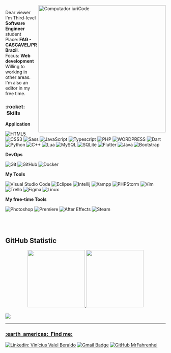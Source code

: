 <img src="https://raw.githubusercontent.com/MicaelliMedeiros/micaellimedeiros/master/image/computer-illustration.png" min-width="400px" max-width="400px" width="400px" align="right" alt="Computador iuriCode">

<p align="left"> 
  Dear viewer<br>
  I'm Third-level <strong>Software Engineer</strong> student <br>
  Place: <strong>FAG - CASCAVEL/PR Brazil</strong>.<br>
  Focus: <strong>Web development</strong><br>
  Willing to working in other areas.
  I'm also an editor in my free time.
</p>
<h3> :rocket: &nbsp;Skills </h3>

**Application**

  ![HTML5](https://img.shields.io/badge/-HTML5-333333?style=flat&logo=HTML5&logoColor=E34F26)
  ![CSS3](https://img.shields.io/badge/-CSS-333333?style=flat&logo=CSS3&logoColor=1572B6)
  ![Sass](https://img.shields.io/badge/Sass-333333?style=flat&logo=Sass&logoColor=CC6699)
  ![JavaScript](https://img.shields.io/badge/-JavaScript-333333?style=flat&logo=javascript)
  ![Typescript](https://img.shields.io/badge/TypeScript-333333?style=flat&logo=typescript&logoColor=007ACC)
  ![PHP](https://img.shields.io/badge/PHP-333333?style=flat&logo=php&logoColor=777BB4)
  ![WORDPRESS](https://img.shields.io/badge/WORDPRESS-333333?style=flat&logo=wordpress&logoColor=21759B)
  ![Dart](https://img.shields.io/badge/Dart-333333?style=flat&logo=dart&logoColor=0175C2)
  ![Python](https://img.shields.io/badge/Python-333333?style=flat&logo=python&logoColor=3776AB)
  ![C++](https://img.shields.io/badge/-C++-333333?style=flat&logo=C%2B%2B&logoColor=00599C) 
  ![Lua](https://img.shields.io/badge/Lua-333333?style=flat&logo=lua&logoColor=1572B6)
  ![MySQL](https://img.shields.io/badge/-MySQL-333333?style=flat&logo=mysql&logoColor=005C84)
  ![SQLite](https://img.shields.io/badge/-SQLITE-333333?style=flat&logo=sqlite&logoColor=07405E)
  ![Flutter](https://img.shields.io/badge/-Flutter-333333?style=flat&logo=Flutter&logoColor=02569B)
  ![Java](https://img.shields.io/badge/-Java-333333?style=flat&logo=Java&logoColor=ED8B00)
  ![Bootstrap](https://img.shields.io/badge/Bootstrap-563D7C?style=flat&logo=bootstrap&logoColor=white)
  

**DevOps**

  ![Git](https://img.shields.io/badge/-Git-333333?style=flat&logo=git)
  ![GitHub](https://img.shields.io/badge/-GitHub-333333?style=flat&logo=github&logoColor=100000)
  ![Docker](https://img.shields.io/badge/-Docker-333333?style=flat&logo=docker&logoColor=2CA5E0)
  
**My Tools**

  ![Visual Studio Code](https://img.shields.io/badge/-Visual%20Studio%20Code-333333?style=flat&logo=visual-studio-code&logoColor=007ACC)
  ![Eclipse](https://img.shields.io/badge/-Eclipse-333333?style=flat&logo=eclipse-ide&logoColor=2C2255)
  ![Intellij](https://img.shields.io/badge/IntelliJ_IDEA-333333.svg?style=flat&logo=intellij-idea&logoColor=white)
  ![Xampp](https://img.shields.io/badge/-Xampp-333333?style=flat&logo=xampp&logoColor=F37623)
  ![PHPStorm](http://img.shields.io/badge/-PHPStorm-333333?style=flat&logo=phpstorm&logoColor=white)
  ![Vim](https://img.shields.io/badge/VIM-%2311AB00.svg?&style=flat&logo=vim&logoColor=white)
  ![Trello](https://img.shields.io/badge/-Trello-333333?style=flat&logo=trello&logoColor=0052CC)
  ![Figma](https://img.shields.io/badge/-Figma-333333?style=flat&logo=figma&logoColor=F24E1E)
  ![Linux](https://img.shields.io/badge/Linux-333333?style=flat&logo=linux&logoColor=black)

**My free-time Tools**

![Photoshop](https://img.shields.io/badge/Adobe-Photoshop-31A8FF?style=flat&logo=Adobe-Photoshop&logoColor=007ACC)
![Premiere](https://img.shields.io/badge/Adobe-Premiere-9999FF?style=flat&logo=Adobe-Premiere&logoColor=007ACC)
![After Effects](https://img.shields.io/badge/Adobe-After-CF96FD?style=flat&logo=Adobe-After&logoColor=007ACC)
![Steam](https://img.shields.io/badge/Steam-000000?style=flat&logo=steam&logoColor=white)

<br/>

<br>

## **GitHub Statistic**

<div align="center">
  <a href="https://github.com/MrFahrenhei">
  <img height="180em" src="https://github-readme-stats.vercel.app/api?username=MrFahrenhei&show_icons=true&theme=dracula&include_all_commits=true&count_private=true"/>
  <img height="180em" src="https://github-readme-stats.vercel.app/api/top-langs/?username=MrFahrenhei&layout=compact&langs_count=7&theme=dracula"/>
</div>

<br>
<img src="https://img.shields.io/static/v1?label=Overview&message=Vinicius%20Valle%20Beraldo&color=f8efd4&style=for-the-badge&logo=GitHub">

<hr>
<h3> :earth_americas: &nbsp;Find me: </h3> 

[![Linkedin: Vinícius Valel Beraldo](https://img.shields.io/badge/-Vinicius%20Valle%20Beraldo-blue?style=flat-square&logo=Linkedin&logoColor=white&link=)](https://www.linkedin.com/in/vin%C3%ADcius-valle-beraldo-9b85a2208/)
[![Gmail Badge](https://img.shields.io/badge/-viniciusvalleb@hotmail.com-006bed?style=flat-square&logo=Gmail&logoColor=white&link=mailto:SEU-EMAIL)](mailto:viniciusvalleb@hotmail.com)
[![GitHub MrFahrenhei]( https://img.shields.io/github/followers/MrFahrenhei?label=follow&style=social)](https://github.com/MrFahrenhei)

